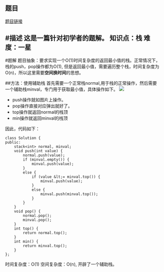 ## 题目
[题目链接](https://www.nowcoder.com/practice/4c776177d2c04c2494f2555c9fcc1e49?tpId=196&tqId=23268&sourceUrl=/exam/oj&channenl=wgithub&fromPut=wgithub)

#描述
这是一篇针对初学者的题解。
知识点：栈
难度：一星
---

#题解
题目抽象：要求实现一个O(1)时间复杂度的返回最小值的栈。正常情况下，栈的push，pop操作都为O(1),
但是返回最小值，需要遍历整个栈，时间复杂度为O(n)，所以这里需要**空间换时间**的思想。

##方法：使用辅助栈
首先需要一个正常栈normal,用于栈的正常操作，然后需要一个辅助栈minval，专门用于获取最小值，具体操作如下。
![ ](https://uploadfiles.nowcoder.com/images/20200419/284295_1587290406796_0EDB8C9599BA026855B6DCCC1D5EDAE5 "图片标题") 
- push操作就如图片上操作。
- pop操作直接对应弹出就好了。
- top操作就返回normal的栈顶
- min操作就返回minval的栈顶

因此，代码如下：
```
class Solution {
public:
    stack<int> normal, minval;
    void push(int value) {
        normal.push(value);
        if (minval.empty()) {
            minval.push(value);
        }
        else {
            if (value &lt;= minval.top()) {
                minval.push(value);
            }
            else {
                minval.push(minval.top());
            }
        }
    }
    void pop() {
        normal.pop();
        minval.pop();
    }
    int top() {
        return normal.top();
    }
    int min() {
        return minval.top();
    }
};
```

时间复杂度：O(1)
空间复杂度：O(n), 开辟了一个辅助栈。</int>